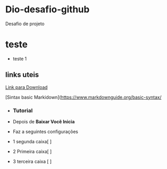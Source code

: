 # Dio-desafio-github
Desafio de projeto
# teste
- teste 1
## links uteis
[Link para Download](https://git-scm.com/download/win)

[Sintax basic Markidown](https://www.markdownguide.org/basic-syntax/

- ### Tutorial

- Depois de **Baixar Você Inicia**
- Faz a seguintes configurações
- 1 segunda caixa[ ]
- 2 Primeira caixa[ ]
- 3 terceira caixa [ ]

